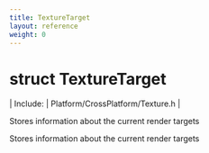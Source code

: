 ```yaml
---
title: TextureTarget
layout: reference
weight: 0
---
```

struct TextureTarget
===

| Include: | Platform/CrossPlatform/Texture.h |

Stores information about the current render targets
  



Stores information about the current render targets
  

